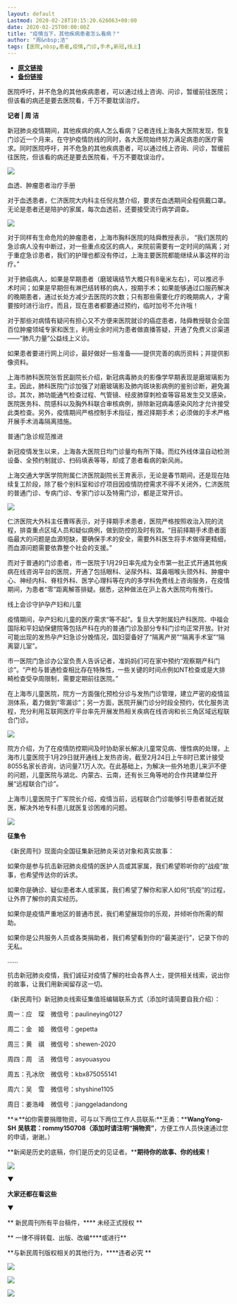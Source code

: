 ```yaml
---
layout: default
Lastmod: 2020-02-28T10:15:20.626063+00:00
date: 2020-02-25T00:00:00Z
title: "疫情当下，其他疾病患者怎么看病？"
author: "周&nbsp;洁"
tags: [医院,nbsp,患者,疫情,门诊,手术,新冠,线上]
---
```


* [**原文链接**](https://mp.weixin.qq.com/s/q11IBZYsPLQSKP-5Blw6WQ)
* [**备份链接**](http://archive.ph/INxQB)


医院呼吁，并不危急的其他疾病患者，可以通过线上咨询、问诊，暂缓前往医院；但该看的病还是要去医院看，千万不要耽误治疗。

**记者 | 周 洁**

新冠肺炎疫情期间，其他疾病的病人怎么看病？记者连线上海各大医院发现，恢复门诊近一个月来，在守护疫情防线的同时，各大医院始终努力满足病患的医疗需求。同时医院呼吁，并不危急的其他疾病患者，可以通过线上咨询、问诊，暂缓前往医院，但该看的病还是要去医院看，千万不要耽误治疗。

![](/images/post/ac3bcc8058f47e26cb959116dddd748a.jpg)

  

血透、肿瘤患者治疗手册

  

对于血透患者，仁济医院大内科主任倪兆慧介绍，要求在血透期间全程佩戴口罩。无论是患者还是陪护的家属，每次血透前，还要接受流行病学调查。

![](/images/post/aec6ab62506e7351715b3a63cd9b44a1.jpg)

对于同样有生命危险的肿瘤患者，上海市胸科医院的陆舜教授表示， “我们医院的急诊病人没有中断过，对一些重点疫区的病人，来院前需要有一定时间的隔离；对于重症急诊患者，我们的护理也都没有停过，上海主要医院都能继续从事这样的治疗。”

对于肺癌病人，如果是早期患者（磨玻璃结节大概只有8毫米左右），可以推迟手术时间；如果是早期但有淋巴结转移的病人，按期手术；如果能够通过口服药解决的晚期患者，通过长处方减少去医院的次数；只有那些需要化疗的晚期病人，才需要按时进行治疗。而且，现在患者都要通过预约，临时加号不允许哦！

对于那些对病情有疑问有担心又不方便来医院就诊的癌症患者，陆舜教授联合全国百位肿瘤领域专家和医生，利用业余时间为患者做直播答疑，开通了免费义诊渠道——“肺凡力量”公益线上义诊。

如果患者要进行网上问诊，最好做好一些准备——提供完善的病历资料；并提供影像资料。

上海市肺科医院张哲民副院长介绍，新冠病毒肺炎的影像学早期表现是磨玻璃影为主。因此，肺科医院门诊加强了对磨玻璃影及肺内斑块影病例的鉴别诊断，避免漏诊。其次，肺功能通气检查过程、气管镜、经皮肺穿刺检查等容易发生交叉感染，医院医务科、院感科以及胸外科联合审核病例，排除新冠病毒感染风险才允许接受此类检查。另外，疫情期间严格控制手术指征，推迟择期手术；必须做的手术严格开展手术消毒隔离措施。

普通门急诊规范推进

  

新冠疫情发生以来，上海各大医院日均门诊量均有所下降。而红外线体温自动检测设备、全预约制就诊、扫码填表等等，却成了患者看病的新风尚。

上海交通大学医学院附属仁济医院副院长王育表示，无论是春节期间，还是现在陆续复工阶段，除了极个别科室和诊疗项目因疫情防控需求不得不关闭外，仁济医院的普通门诊、专病门诊、专家门诊以及特需门诊，都是正常开诊。

![](/images/post/2466a9a93490af1c321820c091ba9c8e.jpg)

仁济医院大外科主任曹晖表示，对于择期手术患者，医院严格按照收治入院的流程，排查重点区域人员和疑似病例，做到防控的及时有效。“目前择期手术患者面临最大的问题是血源短缺，要确保手术的安全，需要外科医生将手术做得更精细，而血源问题需要依靠整个社会的支援。”

而对于普通的门诊患者，市一医院于1月29日率先成为全市第一批正式开通其他疾病在线咨询平台的医院，开通了包括眼科、泌尿外科、耳鼻咽喉头颈外科、肿瘤中心、神经内科、脊柱外科、医学心理科等在内的多学科免费线上咨询服务，在疫情期间，为患者“零”距离解答排疑。据悉，这种做法在沪上各大医院均有推行。

线上会诊守护孕产妇和儿童

  

疫情期间，孕产妇和儿童的医疗需求“等不起”。复旦大学附属妇产科医院、中福会国际和平妇幼保健院等包括产科在内的普通门诊及部分专科门诊均正常开放。针对可能出现的发热孕产妇急诊分娩情况，国妇婴备好了“隔离产房”“隔离手术室”“隔离婴儿室”。

市一医院门急诊办公室负责人告诉记者，准妈妈们可在家中预约“观察期产科门诊”。“产检与普通检查相比存在特殊性，一些关键的时间点例如NT检查或是大排畸检查受孕周限制，需要定期前往医院。”

在上海市儿童医院，院方一方面强化预检分诊与发热门诊管理，建立严密的疫情监测体系，着力做到“零漏诊”；另一方面，医院开展门诊分时段全预约，优化服务流程，充分利用互联网医疗平台率先开展发热相关疾病在线咨询和长三角区域远程联合门诊。

![](/images/post/86a3d4bb382eb511fe8d2291b748a536.jpg)

院方介绍，为了在疫情防控期间及时协助家长解决儿童常见病、慢性病的处理，上海市儿童医院于1月29日就开通线上发热咨询，截至2月24日上午8时已累计接受8055名家长咨询，访问量7.1万人次。在此基础上，为解决一些外地患儿来沪不便的问题，儿童医院与湖北、内蒙古、云南，还有长三角等地的合作共建单位开展“远程联合门诊”。

上海市儿童医院于广军院长介绍，疫情当前，远程联合门诊能够引导患者就近就医，解决外地专科患儿就医复诊困难的问题。

  

![](/images/post/3397bbdf9853726ded83d37bf6ea4d7e.jpg)

**征集令**

《新民周刊》现面向全国征集新冠肺炎采访对象和真实故事：

如果你是参与抗击新冠肺炎疫情的医护人员或其家属，我们希望聆听你的“战疫”故事，也希望传达你的诉求。

如果你是确诊、疑似患者本人或家属，我们希望了解你和家人如何“抗疫”的过程，让外界了解你的真实经历。

如果你是疫情严重地区的普通市民，我们希望展现你的乐观，并倾听你所需的帮助。

如果你是公共服务人员或各类捐助者，我们希望看到你的“最美逆行”，记录下你的无私。

……

抗击新冠肺炎疫情，我们诚征对疫情了解的社会各界人士，提供相关线索，说出你的故事，让我们用新闻留存这一切。

《新民周刊》新冠肺炎线索征集值班编辑联系方式（添加时请简要自我介绍）：

周一：应　琛　微信号：paulineying0127

周二：金　姬　微信号：gepetta

周三：黄　祺　微信号：shewen-2020

周四：周　洁　微信号：asyouasyou

周五：孔冰欣　微信号：kbx875055141

周六：吴　雪　微信号：shyshine1105

周日：姜浩峰　微信号：jianggeladandong

**✳**如你需要捐赠物资，可与以下两位工作人员联系:**王勇：****WangYong-SH** **吴轶君：****rommy150708**（添加时请注明**“捐物资”**，方便工作人员快速通过您的申请，谢谢。）

**新闻是历史的底稿，你们是历史的见证者。****期待你的故事、你的线索！**

![](/images/post/1f5d8391583e261a286fb4c68551cf83.jpg)

▼

**大家还都在看这些**

▼

** 新民周刊所有平台稿件，**** 未经正式授权 **

** 一律不得转载、出版、改编****或进行**

**与新民周刊版权相关的其他行为，****违者必究 **

![](/images/post/d888ddf88127c54041c9d79a45e145c1.jpg)

![](/images/post/e530515c2917a8143e46321bea267784.jpg)

![](/images/post/0efcf0d31d78c3937572d9f71c8aabd7.jpg)

